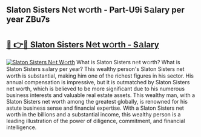 ## Slaton Sisters N𝚎t w𝚘rth - Part-U9i S𝚊lary per year ZBu7s

# <h2><a href="http://gc20dni.nevu.top/?p=Slaton+Sisters">🔗 👉🔴 Slaton Sisters N𝚎t w𝚘rth - S𝚊lary</a></h2>

[![Slaton Sisters N𝚎t W𝚘rth](https://i.imgur.com/Oavwk0R.jpeg)](http://gc20dni.nevu.top/?p=Slaton+Sisters)
What is Slaton Sisters n𝚎t w𝚘rth? What is Slaton Sisters s𝚊lary per year?
This wealthy person's Slaton Sisters net worth is substantial, making him one of the richest figures in his sector. His annual compensation is impressive, but it is outmatched by Slaton Sisters net worth, which is believed to be more significant due to his numerous business interests and valuable real estate assets. This wealthy man, with a Slaton Sisters net worth among the greatest globally, is renowned for his astute business sense and financial expertise. With a Slaton Sisters net worth in the billions and a substantial income, this wealthy person is a leading illustration of the power of diligence, commitment, and financial intelligence.
